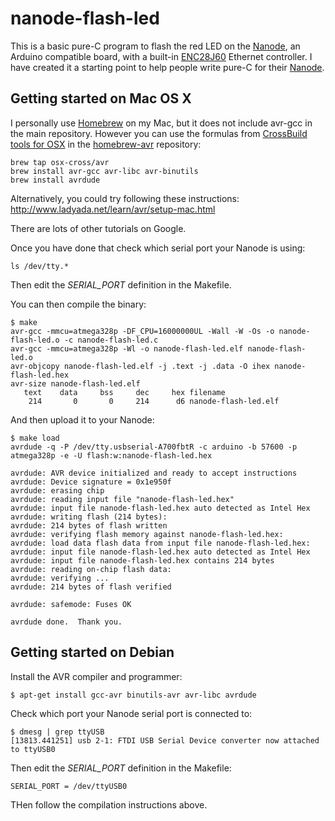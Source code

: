 nanode-flash-led
================

This is a basic pure-C program to flash the red LED on the [Nanode], an Arduino compatible board, with a built-in [ENC28J60] Ethernet controller. I have created it a starting point to help people write pure-C for their [Nanode].



Getting started on Mac OS X
---------------------------

I personally use [Homebrew] on my Mac, but it does not include avr-gcc in the main repository. However you can use the formulas from [CrossBuild tools for OSX] in the [homebrew-avr] repository:

    brew tap osx-cross/avr
    brew install avr-gcc avr-libc avr-binutils
    brew install avrdude

Alternatively, you could try following these instructions: http://www.ladyada.net/learn/avr/setup-mac.html

There are lots of other tutorials on Google.

Once you have done that check which serial port your Nanode is using:
   
    ls /dev/tty.*
   
Then edit the *SERIAL_PORT* definition in the Makefile.

You can then compile the binary:

    $ make
    avr-gcc -mmcu=atmega328p -DF_CPU=16000000UL -Wall -W -Os -o nanode-flash-led.o -c nanode-flash-led.c
    avr-gcc -mmcu=atmega328p -Wl -o nanode-flash-led.elf nanode-flash-led.o
    avr-objcopy nanode-flash-led.elf -j .text -j .data -O ihex nanode-flash-led.hex
    avr-size nanode-flash-led.elf
       text	   data	    bss	    dec	    hex	filename
        214	      0	      0	    214	     d6	nanode-flash-led.elf

And then upload it to your Nanode:

    $ make load
    avrdude -q -P /dev/tty.usbserial-A700fbtR -c arduino -b 57600 -p atmega328p -e -U flash:w:nanode-flash-led.hex
    
    avrdude: AVR device initialized and ready to accept instructions
    avrdude: Device signature = 0x1e950f
    avrdude: erasing chip
    avrdude: reading input file "nanode-flash-led.hex"
    avrdude: input file nanode-flash-led.hex auto detected as Intel Hex
    avrdude: writing flash (214 bytes):
    avrdude: 214 bytes of flash written
    avrdude: verifying flash memory against nanode-flash-led.hex:
    avrdude: load data flash data from input file nanode-flash-led.hex:
    avrdude: input file nanode-flash-led.hex auto detected as Intel Hex
    avrdude: input file nanode-flash-led.hex contains 214 bytes
    avrdude: reading on-chip flash data:
    avrdude: verifying ...
    avrdude: 214 bytes of flash verified
    
    avrdude: safemode: Fuses OK
    
    avrdude done.  Thank you.



Getting started on Debian
-------------------------

Install the AVR compiler and programmer:

    $ apt-get install gcc-avr binutils-avr avr-libc avrdude

Check which port your Nanode serial port is connected to:

    $ dmesg | grep ttyUSB
    [13813.441251] usb 2-1: FTDI USB Serial Device converter now attached to ttyUSB0

Then edit the *SERIAL_PORT* definition in the Makefile:
   
    SERIAL_PORT = /dev/ttyUSB0

THen follow the compilation instructions above.


[Arduino]:                  https://www.arduino.cc/
[Homebrew]:                 http://mxcl.github.com/homebrew/
[CrossBuild tools for OSX]: https://github.com/osx-cross
[homebrew-avr]:             https://github.com/osx-cross/homebrew-avr
[enc28j60]:                 http://www.microchip.com/enc28j60
[Nanode]:                   http://nanode.eu/

